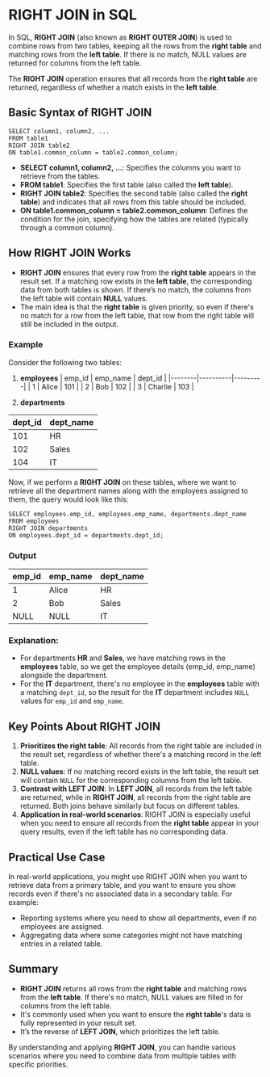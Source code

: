 # RIGHT JOIN in SQL
In SQL, **RIGHT JOIN** (also known as **RIGHT OUTER JOIN**) is used to combine rows from two tables, keeping all the rows from the **right table** and matching rows from the **left table**. If there is no match, NULL values are returned for columns from the left table.

The **RIGHT JOIN** operation ensures that all records from the **right table** are returned, regardless of whether a match exists in the **left table**.

## Basic Syntax of RIGHT JOIN
```
SELECT column1, column2, ...
FROM table1
RIGHT JOIN table2
ON table1.common_column = table2.common_column;
```

- **SELECT column1, column2, ...**: Specifies the columns you want to retrieve from the tables.
- **FROM table1**: Specifies the first table (also called the **left table**).
- **RIGHT JOIN table2**: Specifies the second table (also called the **right table**) and indicates that all rows from this table should be included.
- **ON table1.common_column = table2.common_column**: Defines the condition for the join, specifying how the tables are related (typically through a common column).

## How RIGHT JOIN Works
- **RIGHT JOIN** ensures that every row from the **right table** appears in the result set. If a matching row exists in the **left table**, the corresponding data from both tables is shown. If there’s no match, the columns from the left table will contain **NULL** values.
- The main idea is that the **right table** is given priority, so even if there's no match for a row from the left table, that row from the right table will still be included in the output.

### **Example**
Consider the following two tables:
1. **employees**
| emp_id | emp_name | dept_id |
|--------|----------|---------|
| 1      | Alice    | 101     |
| 2      | Bob      | 102     |
| 3      | Charlie  | 103     |

2. **departments**

| dept_id | dept_name |
|---------|-----------|
| 101     | HR        |
| 102     | Sales     |
| 104     | IT        |

Now, if we perform a **RIGHT JOIN** on these tables, where we want to retrieve all the department names along with the employees assigned to them, the query would look like this:

```
SELECT employees.emp_id, employees.emp_name, departments.dept_name
FROM employees
RIGHT JOIN departments
ON employees.dept_id = departments.dept_id;
```

### **Output**

| emp_id | emp_name | dept_name |
|--------|----------|-----------|
| 1      | Alice    | HR        |
| 2      | Bob      | Sales     |
| NULL   | NULL     | IT        |

### Explanation:
- For departments **HR** and **Sales**, we have matching rows in the **employees** table, so we get the employee details (emp_id, emp_name) alongside the department.
- For the **IT** department, there's no employee in the **employees** table with a matching `dept_id`, so the result for the **IT** department includes `NULL` values for `emp_id` and `emp_name`.

## Key Points About RIGHT JOIN

1. **Prioritizes the right table**: All records from the right table are included in the result set, regardless of whether there's a matching record in the left table.
2. **NULL values**: If no matching record exists in the left table, the result set will contain `NULL` for the corresponding columns from the left table.
3. **Contrast with LEFT JOIN**: In **LEFT JOIN**, all records from the left table are returned, while in **RIGHT JOIN**, all records from the right table are returned. Both joins behave similarly but focus on different tables.
4. **Application in real-world scenarios**: RIGHT JOIN is especially useful when you need to ensure all records from the **right table** appear in your query results, even if the left table has no corresponding data.

## Practical Use Case
In real-world applications, you might use RIGHT JOIN when you want to retrieve data from a primary table, and you want to ensure you show records even if there's no associated data in a secondary table. For example:
- Reporting systems where you need to show all departments, even if no employees are assigned.
- Aggregating data where some categories might not have matching entries in a related table.

## Summary
- **RIGHT JOIN** returns all rows from the **right table** and matching rows from the **left table**. If there's no match, NULL values are filled in for columns from the left table.
- It's commonly used when you want to ensure the **right table**'s data is fully represented in your result set.
- It’s the reverse of **LEFT JOIN**, which prioritizes the left table.

By understanding and applying **RIGHT JOIN**, you can handle various scenarios where you need to combine data from multiple tables with specific priorities.